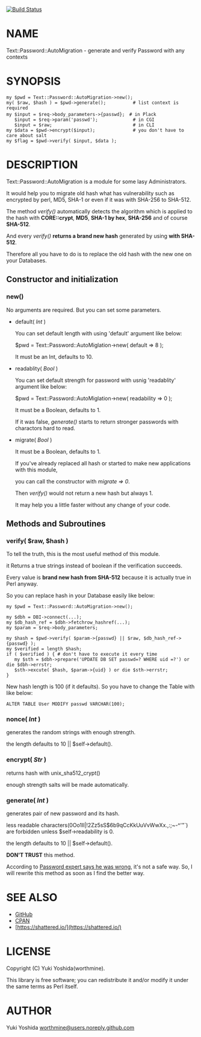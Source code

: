[![Build Status](https://travis-ci.org/worthmine/Text-Password-AutoMigration.svg?branch=main)](https://travis-ci.org/worthmine/Text-Password-AutoMigration)
# NAME

Text::Password::AutoMigration - generate and verify Password with any contexts

# SYNOPSIS

    my $pwd = Text::Password::AutoMigration->new();
    my( $raw, $hash ) = $pwd->generate();          # list context is required
    my $input = $req->body_parameters->{passwd};　# in Plack
       $input = $req->param('passwd');             # in CGI
       $input = $raw;                              # in CLI
    my $data = $pwd->encrypt($input);              # you don't have to care about salt
    my $flag = $pwd->verify( $input, $data );

# DESCRIPTION

Text::Password::AutoMigration is a module for some lasy Administrators.

It would help you to migrate old hash what has vulnerability
such as encrypted by perl, MD5, SHA-1 or even if it was with SHA-256 to SHA-512.

The method _verify()_  automatically detects the algorithm which is applied to the hash
with **CORE::crypt**, **MD5**, **SHA-1 by hex**, **SHA-256** and of course **SHA-512**.

And every _verify()_ **returns a brand new hash** generated by using **with SHA-512**.

Therefore all you have to do is to replace the old hash with the new one on your Databases.

## Constructor and initialization

### new()

No arguments are required. But you can set some parameters.

- default( _Int_ )

    You can set default length with using 'default' argument like below:

    $pwd = Text::Password::AutoMiglation->new( default => 8 );

    It must be an Int, defaults to 10.

- readablity( _Bool_ )

    You can set default strength for password with usnig 'readablity' argument like below:

    $pwd = Text::Password::AutoMiglation->new( readability => 0 );

    It must be a Boolean, defaults to 1.

    If it was false, _generate()_ starts to return stronger passwords with charactors hard to read.

- migrate( _Bool_ )

    It must be a Boolean, defaults to 1.

    If you've already replaced all hash or started to make new applications with this module,

    you can call the constructor with _migrate => 0_.

    Then _verify()_ would not return a new hash but always 1.

    It may help you a little faster without any change of your code.

## Methods and Subroutines

### verify( $raw, $hash )

To tell the truth, this is the most useful method of this module.

it Returns a true strings instead of boolean if the verification succeeds.

Every value is **brand new hash from SHA-512**
because it is actually true in Perl anyway.

So you can replace hash in your Database easily like below:

    my $pwd = Text::Password::AutoMigration->new();

    my $dbh = DBI->connect(...);
    my $db_hash_ref = $dbh->fetchrow_hashref(...);
    my $param = $req->body_parameters;

    my $hash = $pwd->verify( $param->{passwd} || $raw, $db_hash_ref->{passwd} );
    my $verified = length $hash;
    if ( $verified ) { # don't have to execute it every time
       my $sth = $dbh->prepare('UPDATE DB SET passwd=? WHERE uid =?') or die $dbh->errstr;
       $sth->excute( $hash, $param->{uid} ) or die $sth->errstr;
    }

New hash length is 100 (if it defaults).
So you have to change the Table with like below:

    ALTER TABLE User MODIFY passwd VARCHAR(100);

### nonce( _Int_ )

generates the random strings with enough strength.

the length defaults to 10 || $self->default().

### encrypt( _Str_ )

returns hash with unix\_sha512\_crypt()

enough strength salts will be made automatically.

### generate( _Int_ )

generates pair of new password and its hash.

less readable characters(0Oo1Il|!2Zz5sS$6b9qCcKkUuVvWwXx.,:;~-^'"\`) are forbidden
unless $self->readability is 0.

the length defaults to 10 || $self->default().

**DON'T TRUST** this method.

According to [Password expert says he was wrong](https://www.usatoday.com/story/news/nation-now/2017/08/09/password-expert-says-he-wrong-numbers-capital-letters-and-symbols-useless/552013001/),
it's not a safe way. So, I will rewrite this method as soon as I find the better way.

# SEE ALSO

- [GitHub](https://github.com/worthmine/Text-Password-AutoMigration)
- [CPAN](http://search.cpan.org/perldoc?Text%3A%3APassword%3A%3AAutoMigration)
- [https://shattered.io/](https://shattered.io/)

# LICENSE

Copyright (C) Yuki Yoshida(worthmine).

This library is free software; you can redistribute it and/or modify
it under the same terms as Perl itself.

# AUTHOR

Yuki Yoshida <worthmine@users.noreply.github.com>
